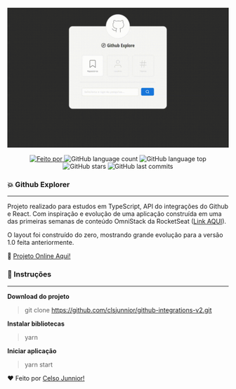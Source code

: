 ![Ecoleta Logo](/cover.gif)

<p style="text-align: center">
<a href="https://www.linkedin.com/in/celso-junior/">
<img alt="Feito por" src="https://img.shields.io/badge/Feito%20por-Celso%20Junnior-orange">
</a>
<img alt="GitHub language count" src="https://img.shields.io/github/languages/count/clsjunnior/github-integrations-v2">
<img alt="GitHub language top" src="https://img.shields.io/github/languages/top/clsjunnior/github-integrations-v2">
<img alt="GitHub stars" src="https://img.shields.io/github/stars/clsjunnior/github-integrations-v2?style=social">
<img alt="GitHub last commits" src="https://img.shields.io/github/last-commit/clsjunnior/github-integrations-v2">
</p>


### :collision: Github Explorer

---
Projeto realizado para estudos em TypeScript, API do integrações do Github e React. Com inspiração e evolução de uma aplicação construída em uma das primeiras semanas de conteúdo OmniStack da RocketSeat ([Link AQUI](https://github.com/clsjunnior/Busca-Repositorios-GithubAPI)).

O layout foi construído do zero, mostrando grande evolução para a versão 1.0 feita anteriormente.

:link: [Projeto Online Aqui!](https://clsjunnior.github.io/github-integrations-v2/)



### :checkered_flag: Instruções

---

**Download do projeto**

> git clone https://github.com/clsjunnior/github-integrations-v2.git

**Instalar bibliotecas**

> yarn

**Iniciar aplicação**

> yarn start



:heart: Feito por [Celso Junnior!](https://www.linkedin.com/in/celso-junior/)

